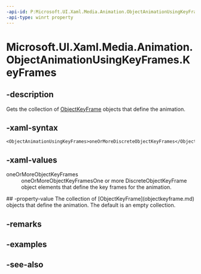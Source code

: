 ```yaml
---
-api-id: P:Microsoft.UI.Xaml.Media.Animation.ObjectAnimationUsingKeyFrames.KeyFrames
-api-type: winrt property
---
```


<!-- Property syntax
public Windows.UI.Xaml.Media.Animation.ObjectKeyFrameCollection KeyFrames { get; }
-->

# Microsoft.UI.Xaml.Media.Animation.ObjectAnimationUsingKeyFrames.KeyFrames

## -description
Gets the collection of [ObjectKeyFrame](objectkeyframe.md) objects that define the animation.

## -xaml-syntax
```xaml
<ObjectAnimationUsingKeyFrames>oneOrMoreDiscreteObjectKeyFrames</ObjectAnimationUsingKeyFrames>
```


## -xaml-values
<dl><dt>oneOrMoreObjectKeyFrames</dt><dd>oneOrMoreObjectKeyFramesOne or more DiscreteObjectKeyFrame object elements that define the key frames for the animation.</dd>
</dl>
## -property-value
The collection of [ObjectKeyFrame](objectkeyframe.md) objects that define the animation. The default is an empty collection.

## -remarks

## -examples

## -see-also

